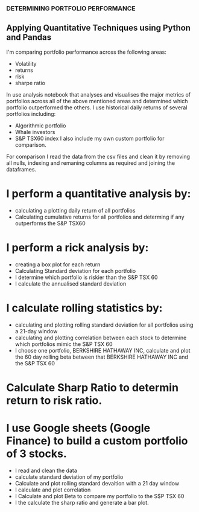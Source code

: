 ### DETERMINING PORTFOLIO PERFORMANCE

## Applying Quantitative Techniques using Python and Pandas

I'm comparing portfolio performance across the following areas:
* Volatility
* returns
* risk
* sharpe ratio

In use analysis notebook that analyses and visualises the major metrics of portfolios across all of the above mentioned areas and determined which portfolio outperformed the others.
I use historical daily returns of several portfolios including:
* Algorithmic portfolio
* Whale investors
* S&P TSX60 index
I also include my own custom portfolio for comparison.

For comparison I read the data from the csv files and clean it by removing all nulls, indexing and remaning columns as required and joining the dataframes.

# I perform a quantitative analysis by:

* calculating a plotting daily return of all portfolios
* Calculating cumulative returns for all portfolios and determing if any outperforms the S&P TSX60

# I perform a rick analysis by:
* creating a box plot for each return
* Calculating Standard deviation for each portfolio
* I determine which portfolio is riskier than the S&P TSX 60
* I calculate the annualised standard deviation

# I calculate rolling statistics by:
* calculating and plotting rolling standard deviation for all portfolios using a 21-day window
* calculating and plotting correlation between each stock to determine which portfolios mimic the S&P TSX 60
* I choose one portfolio, BERKSHIRE HATHAWAY INC, calculate and plot the 60 day rolling beta between that BERKSHIRE HATHAWAY INC and the S&P TSX 60 

# Calculate Sharp Ratio to determin return to risk ratio.

# I use Google sheets (Google Finance) to build a custom portfolio of 3 stocks.

* I read and clean the data
* calculate standard deviation of my portfolio
* Calculate and plot rolling standard devaition with a 21 day window
* I calculate and plot correlation
* I Calculate and plot Beta to compare my portfolio to the S$P TSX 60
* I the calculate the sharp ratio and generate a bar plot.




